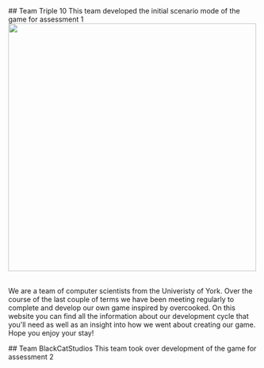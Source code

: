 <!DOCTYPE html>
<title>Meet the Team</title>
## Team Triple 10
This team developed the initial scenario mode of the game for assessment 1
<html>
    <link rel="stylesheet" href="style.css">
    <body>
        <br>
        <div class="teamImage">
            <img src="https://i.imgur.com/NzUb7qq.jpg" style="width:500px;height:auto">
        </div>
        <br>
        <div class="teamInfo">
            <p>
                We are a team of computer scientists from the Univeristy of York.
                Over the course of the last couple of terms we have been meeting
                regularly to complete and develop our own game inspired by
                overcooked. On this website you can find all the information about
                our development cycle that you'll need as well as an insight into
                how we went about creating our game. Hope you enjoy your stay!
            </p>
        </div>
    </body>
</html>
## Team BlackCatStudios
This team took over development of the game for assessment 2